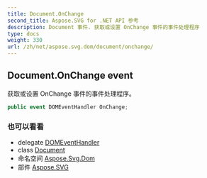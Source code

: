 ```yaml
---
title: Document.OnChange
second_title: Aspose.SVG for .NET API 参考
description: Document 事件. 获取或设置 OnChange 事件的事件处理程序
type: docs
weight: 330
url: /zh/net/aspose.svg.dom/document/onchange/
---
```

## Document.OnChange event

获取或设置 OnChange 事件的事件处理程序。

```csharp
public event DOMEventHandler OnChange;
```

### 也可以看看

* delegate [DOMEventHandler](../../../aspose.svg.dom.events/domeventhandler/)
* class [Document](../)
* 命名空间 [Aspose.Svg.Dom](../../document/)
* 部件 [Aspose.SVG](../../../)


